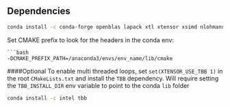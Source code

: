 ## Dependencies

```bash
conda install -c conda-forge openblas lapack xtl xtensor xsimd nlohmann_json xtensor-blas
```

Set CMAKE prefix to look for the headers in the conda env:
```
```bash
-DCMAKE_PREFIX_PATH=/anaconda3/envs/env_name/lib/cmake
```

####Optional
To enable multi threaded loops, set `set(XTENSOR_USE_TBB 1)` in the root `CMakeLists.txt` and install the `TBB` dependency.
Will require setting the `TBB_INSTALL_DIR` env variable to point to the conda `lib` folder
```bash
conda install -c intel tbb  